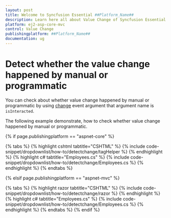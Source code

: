 ```yaml
---
layout: post
title: Welcome to Syncfusion Essential ##Platform_Name##
description: Learn here all about Value Change of Syncfusion Essential ##Platform_Name## widgets based on HTML5 and jQuery.
platform: ej2-asp-core-mvc
control: Value Change
publishingplatform: ##Platform_Name##
documentation: ug
---
```



# Detect whether the value change happened by manual or programmatic

You can check about whether value change happened by manual or programmatic by
using [change](https://help.syncfusion.com/cr/cref_files/aspnetcore-js2/Syncfusion.EJ2~Syncfusion.EJ2.DropDowns.DropDownList~Change.html) event argument that argument name is `isInteracted`.

The following example demonstrate, how to check whether value change happened by manual or programmatic.

{% if page.publishingplatform == "aspnet-core" %}

{% tabs %}
{% highlight cshtml tabtitle="CSHTML" %}
{% include code-snippet/dropdownlist/how-to/detectchange/tagHelper %}
{% endhighlight %}
{% highlight c# tabtitle="Employees.cs" %}
{% include code-snippet/dropdownlist/how-to/detectchange/Employees.cs %}
{% endhighlight %}
{% endtabs %}

{% elsif page.publishingplatform == "aspnet-mvc" %}

{% tabs %}
{% highlight razor tabtitle="CSHTML" %}
{% include code-snippet/dropdownlist/how-to/detectchange/razor %}
{% endhighlight %}
{% highlight c# tabtitle="Employees.cs" %}
{% include code-snippet/dropdownlist/how-to/detectchange/Employees.cs %}
{% endhighlight %}
{% endtabs %}
{% endif %}

